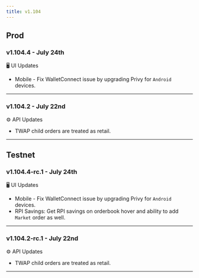 ```yaml
---
title: v1.104
---
```

## Prod
### v1.104.4 - July 24th
🖥️  UI Updates 
*  Mobile - Fix WalletConnect issue by upgrading Privy for `Android` devices.
---
### v1.104.2 - July 22nd
⚙️ API Updates
*  TWAP child orders are treated as retail.
---

## Testnet
### v1.104.4-rc.1 - July 24th
🖥️  UI Updates 
*  Mobile - Fix WalletConnect issue by upgrading Privy for `Android` devices.
*  RPI Savings: Get RPI savings on orderbook hover and ability to add `Market` order as well.
---
### v1.104.2-rc.1 - July 22nd
⚙️ API Updates
*  TWAP child orders are treated as retail.
---
